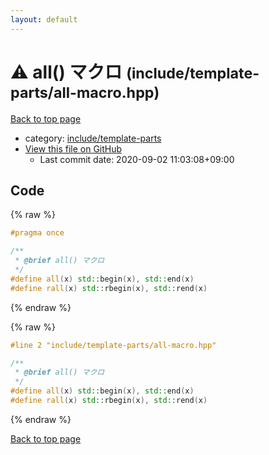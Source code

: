 ```yaml
---
layout: default
---
```


<!-- mathjax config similar to math.stackexchange -->
<script type="text/javascript" async
  src="https://cdnjs.cloudflare.com/ajax/libs/mathjax/2.7.5/MathJax.js?config=TeX-MML-AM_CHTML">
</script>
<script type="text/x-mathjax-config">
  MathJax.Hub.Config({
    TeX: { equationNumbers: { autoNumber: "AMS" }},
    tex2jax: {
      inlineMath: [ ['$','$'] ],
      processEscapes: true
    },
    "HTML-CSS": { matchFontHeight: false },
    displayAlign: "left",
    displayIndent: "2em"
  });
</script>

<script type="text/javascript" src="https://cdnjs.cloudflare.com/ajax/libs/jquery/3.4.1/jquery.min.js"></script>
<script src="https://cdn.jsdelivr.net/npm/jquery-balloon-js@1.1.2/jquery.balloon.min.js" integrity="sha256-ZEYs9VrgAeNuPvs15E39OsyOJaIkXEEt10fzxJ20+2I=" crossorigin="anonymous"></script>
<script type="text/javascript" src="../../../assets/js/copy-button.js"></script>
<link rel="stylesheet" href="../../../assets/css/copy-button.css" />


# :warning: all() マクロ <small>(include/template-parts/all-macro.hpp)</small>

<a href="../../../index.html">Back to top page</a>

* category: <a href="../../../index.html#d5567e78d3674558c180d2f4feaa863b">include/template-parts</a>
* <a href="{{ site.github.repository_url }}/blob/master/include/template-parts/all-macro.hpp">View this file on GitHub</a>
    - Last commit date: 2020-09-02 11:03:08+09:00




## Code

<a id="unbundled"></a>
{% raw %}
```cpp
#pragma once

/**
 * @brief all() マクロ
 */
#define all(x) std::begin(x), std::end(x)
#define rall(x) std::rbegin(x), std::rend(x)

```
{% endraw %}

<a id="bundled"></a>
{% raw %}
```cpp
#line 2 "include/template-parts/all-macro.hpp"

/**
 * @brief all() マクロ
 */
#define all(x) std::begin(x), std::end(x)
#define rall(x) std::rbegin(x), std::rend(x)

```
{% endraw %}

<a href="../../../index.html">Back to top page</a>

